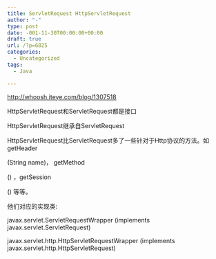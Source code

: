```yaml
---
title: ServletRequest HttpServletRequest
author: "-"
type: post
date: -001-11-30T00:00:00+00:00
draft: true
url: /?p=6825
categories:
  - Uncategorized
tags:
  - Java

---
```

http://whoosh.iteye.com/blog/1307518

HttpServletRequest和ServletRequest都是接口
  
HttpServletRequest继承自ServletRequest
  
HttpServletRequest比ServletRequest多了一些针对于Http协议的方法。如getHeader
  
(String name)， getMethod
  
() ，getSession
  
() 等等。
  
他们对应的实现类: 
  
javax.servlet.ServletRequestWrapper (implements javax.servlet.ServletRequest)
  
javax.servlet.http.HttpServletRequestWrapper (implements javax.servlet.http.HttpServletRequest)